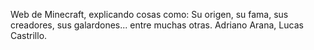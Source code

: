 Web de Minecraft, explicando cosas como: Su origen, su fama, sus creadores, sus galardones... entre muchas otras.
Adriano Arana, Lucas Castrillo.